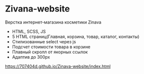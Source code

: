 # Zivana-website
Верстка интернет-магазина косметики Zinava 

- HTML, SCSS, JS
- 5 HTML страниц(Главная, корзина, товар, каталог, контакты)
- Стилизованные select через js
- Подсчет стоимости товара в корзине
- Плавный скролл от якорных ссылок
- Адаптив до 300px

https://707404d.github.io/Zinava-website/index.html
